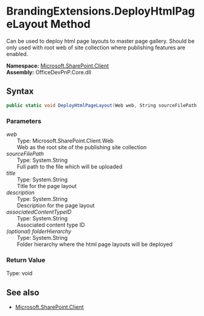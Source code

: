 # BrandingExtensions.DeployHtmlPageLayout Method  
 Can be used to deploy html page layouts to master page gallery. <remarks>Should be only used with root web of site collection where publishing features are enabled.</remarks>  

**Namespace:** [Microsoft.SharePoint.Client](Microsoft.SharePoint.Client.md)  
**Assembly:** OfficeDevPnP.Core.dll  
## Syntax
```C#
public static void DeployHtmlPageLayout(Web web, String sourceFilePath, String title, String description, String associatedContentTypeID, String folderHierarchy)
```
### Parameters
*web*  
&emsp;&emsp;Type: Microsoft.SharePoint.Client.Web  
&emsp;&emsp;Web as the root site of the publishing site collection  
*sourceFilePath*  
&emsp;&emsp;Type: System.String  
&emsp;&emsp;Full path to the file which will be uploaded  
*title*  
&emsp;&emsp;Type: System.String  
&emsp;&emsp;Title for the page layout  
*description*  
&emsp;&emsp;Type: System.String  
&emsp;&emsp;Description for the page layout  
*associatedContentTypeID*  
&emsp;&emsp;Type: System.String  
&emsp;&emsp;Associated content type ID  
*(optional) folderHierarchy*  
&emsp;&emsp;Type: System.String  
&emsp;&emsp;Folder hierarchy where the html page layouts will be deployed  
### Return Value
Type: void  

## See also
- [Microsoft.SharePoint.Client](Microsoft.SharePoint.Client.md)
